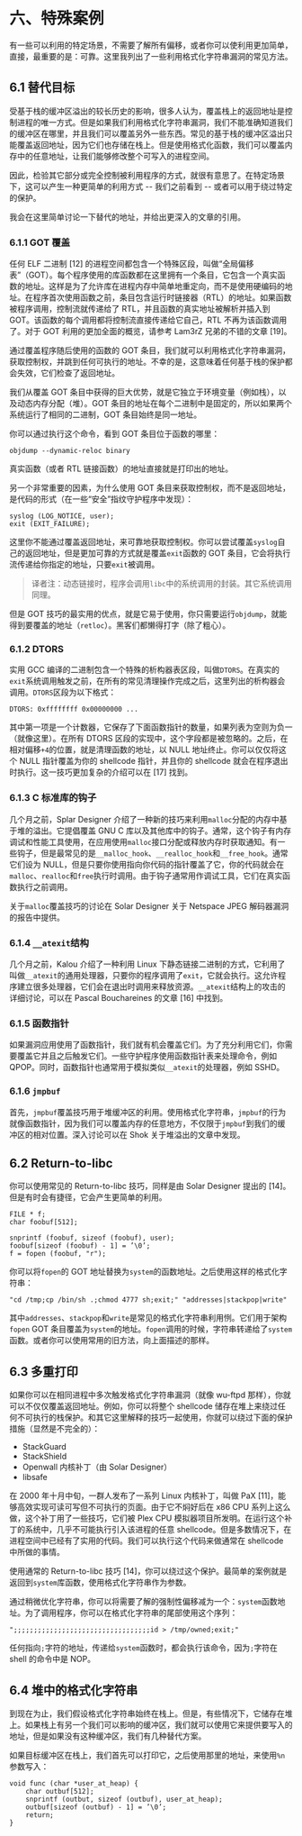 # 六、特殊案例

有一些可以利用的特定场景，不需要了解所有偏移，或者你可以使利用更加简单，直接，最重要的是：可靠。这里我列出了一些利用格式化字符串漏洞的常见方法。

## 6.1 替代目标

受基于栈的缓冲区溢出的较长历史的影响，很多人认为，覆盖栈上的返回地址是控制进程的唯一方式。但是如果我们利用格式化字符串漏洞，我们不能准确知道我们的缓冲区在哪里，并且我们可以覆盖另外一些东西。常见的基于栈的缓冲区溢出只能覆盖返回地址，因为它们也存储在栈上。但是使用格式化函数，我们可以覆盖内存中的任意地址，让我们能够修改整个可写入的进程空间。

因此，检验其它部分或完全控制被利用程序的方式，就很有意思了。在特定场景下，这可以产生一种更简单的利用方式 -- 我们之前看到 -- 或者可以用于绕过特定的保护。

我会在这里简单讨论一下替代的地址，并给出更深入的文章的引用。

### 6.1.1 GOT 覆盖

任何 ELF 二进制 [12] 的进程空间都包含一个特殊区段，叫做“全局偏移表”（GOT）。每个程序使用的库函数都在这里拥有一个条目，它包含一个真实函数的地址。这样是为了允许库在进程内存中简单地重定向，而不是使用硬编码的地址。在程序首次使用函数之前，条目包含运行时链接器（RTL）的地址。如果函数被程序调用，控制流就传递给了 RTL，并且函数的真实地址被解析并插入到 GOT。该函数的每个调用都将控制流直接传递给它自己，RTL 不再为该函数调用了。对于 GOT 利用的更加全面的概览，请参考 Lam3rZ 兄弟的不错的文章 [19]。

通过覆盖程序随后使用的函数的 GOT 条目，我们就可以利用格式化字符串漏洞，获取控制权，并跳到任何可执行的地址。不幸的是，这意味着任何基于栈的保护都会失效，它们检查了返回地址。

我们从覆盖 GOT 条目中获得的巨大优势，就是它独立于环境变量（例如栈），以及动态内存分配（堆）。GOT 条目的地址在每个二进制中是固定的，所以如果两个系统运行了相同的二进制，GOT 条目始终是同一地址。

你可以通过执行这个命令，看到 GOT 条目位于函数的哪里：

```
objdump --dynamic-reloc binary 
```

真实函数（或者 RTL 链接函数）的地址直接就是打印出的地址。

另一个非常重要的因素，为什么使用 GOT 条目来获取控制权，而不是返回地址，是代码的形式（在一些“安全”指纹守护程序中发现）：

```
syslog (LOG_NOTICE, user); 
exit (EXIT_FAILURE); 
```

这里你不能通过覆盖返回地址，来可靠地获取控制权。你可以尝试覆盖`syslog`自己的返回地址，但是更加可靠的方式就是覆盖`exit`函数的 GOT 条目，它会将执行流传递给你指定的地址，只要`exit`被调用。

> 译者注：动态链接时，程序会调用`libc`中的系统调用的封装。其它系统调用同理。

但是 GOT 技巧的最实用的优点，就是它易于使用，你只需要运行`objdump`，就能得到要覆盖的地址（`retloc`）。黑客们都懒得打字（除了粗心）。

### 6.1.2 DTORS

实用 GCC 编译的二进制包含一个特殊的析构器表区段，叫做`DTORS`。在真实的`exit`系统调用触发之前，在所有的常见清理操作完成之后，这里列出的析构器会调用。`DTORS`区段为以下格式：

```
DTORS: 0xffffffff 0x00000000 ...
```

其中第一项是一个计数器，它保存了下面函数指针的数量，如果列表为空则为负一（就像这里）。在所有 DTORS 区段的实现中，这个字段都是被忽略的。之后，在相对偏移`+4`的位置，就是清理函数的地址，以 NULL 地址终止。你可以仅仅将这个 NULL 指针覆盖为你的 shellcode 指针，并且你的 shellcode 就会在程序退出时执行。这一技巧更加复杂的介绍可以在 [17] 找到。

### 6.1.3 C 标准库的钩子

几个月之前，Splar Designer 介绍了一种新的技巧来利用`malloc`分配的内存中基于堆的溢出。它提倡覆盖 GNU C 库以及其他库中的钩子。通常，这个钩子有内存调试和性能工具使用，在应用使用`malloc`接口分配或释放内存时获取通知。有一些钩子，但是最常见的是`__malloc_hook`、`__realloc_hook`和`__free_hook`。通常它们设为 NULL，但是只要你使用指向你代码的指针覆盖了它，你的代码就会在`malloc`、`realloc`和`free`执行时调用。由于钩子通常用作调试工具，它们在真实函数执行之前调用。

关于`malloc`覆盖技巧的讨论在 Solar Designer 关于 Netspace JPEG 解码器漏洞的报告中提供。

### 6.1.4 `__atexit`结构

几个月之前，Kalou 介绍了一种利用 Linux 下静态链接二进制的方式，它利用了叫做`__atexit`的通用处理器，只要你的程序调用了`exit`，它就会执行。这允许程序建立很多处理器，它们会在退出时调用来释放资源。`__atexit`结构上的攻击的详细讨论，可以在 Pascal Bouchareines 的文章 [16] 中找到。

### 6.1.5 函数指针

如果漏洞应用使用了函数指针，我们就有机会覆盖它们。为了充分利用它们，你需要覆盖它并且之后触发它们。一些守护程序使用函数指针表来处理命令，例如 QPOP。同时，函数指针也通常用于模拟类似`__atexit`的处理器，例如 SSHD。

### 6.1.6 `jmpbuf`

首先，`jmpbuf`覆盖技巧用于堆缓冲区的利用。使用格式化字符串，`jmpbuf`的行为就像函数指针，因为我们可以覆盖内存的任意地方，不仅限于`jmpbuf`到我们的缓冲区的相对位置。深入讨论可以在 Shok 关于堆溢出的文章中发现。

## 6.2 Return-to-libc

你可以使用常见的 Return-to-libc 技巧，同样是由 Solar Designer 提出的 [14]。但是有时会有捷径，它会产生更简单的利用。

```
FILE * f; 
char foobuf[512];

snprintf (foobuf, sizeof (foobuf), user); 
foobuf[sizeof (foobuf) - 1] = ’\0’; 
f = fopen (foobuf, "r");
```

你可以将`fopen`的 GOT 地址替换为`system`的函数地址。之后使用这样的格式化字符串：

```
"cd /tmp;cp /bin/sh .;chmod 4777 sh;exit;" "addresses|stackpop|write"
```

其中`addresses`、`stackpop`和`write`是常见的格式化字符串利用㤡。它们用于架构`fopen` GOT 条目覆盖为`system`的地址。`fopen`调用的时候，字符串转递给了`system`函数。或者你可以使用常用的旧方法，向上面描述的那样。

## 6.3 多重打印

如果你可以在相同进程中多次触发格式化字符串漏洞（就像 wu-ftpd 那样），你就可以不仅仅覆盖返回地址。例如，你可以将整个 shellcode 储存在堆上来绕过任何不可执行的栈保护。和其它这里解释的技巧一起使用，你就可以绕过下面的保护措施（显然是不完全的）：

+   StackGuard
+   StackShield
+   Openwall 内核补丁（由 Solar Designer）
+   libsafe

在 2000 年十月中旬，一群人发布了一系列 Linux 内核补丁，叫做 PaX [11]，能够高效实现可读可写但不可执行的页面。由于它不焖好后在 x86 CPU 系列上这么做，这个补丁用了一些技巧，它们被 Plex CPU 模拟器项目所发明。在运行这个补丁的系统中，几乎不可能执行引入该进程的任意 shellcode。但是多数情况下，在进程空间中已经有了实用的代码。我们可以执行这个代码来做通常在 shellcode 中所做的事情。

使用通常的 Return-to-libc 技巧 [14]，你可以绕过这个保护。最简单的案例就是返回到`system`库函数，使用格式化字符串作为参数。

通过稍微优化字符串，你可以将需要了解的强制性偏移减为一个：`system`函数地址。为了调用程序，你可以在格式化字符串的尾部使用这个序列：

```
";;;;;;;;;;;;;;;;;;;;;;;;;;;;;;;;;;id > /tmp/owned;exit;"
```

任何指向`;`字符的地址，传递给`system`函数时，都会执行该命令，因为`;`字符在 shell 的命令中是 NOP。


## 6.4 堆中的格式化字符串

到现在为止，我们假设格式化字符串始终在栈上。但是，有些情况下，它储存在堆上。如果栈上有另一个我们可以影响的缓冲区，我们就可以使用它来提供要写入的地址，但是如果没有这种缓冲区，我们有几种替代方案。

如果目标缓冲区在栈上，我们首先可以打印它，之后使用那里的地址，来使用`%n`参数写入：

```
void func (char *user_at_heap) { 
    char outbuf[512];
    snprintf (outbut, sizeof (outbuf), user_at_heap);
    outbuf[sizeof (outbuf) - 1] = ’\0’;
    return;
}
```
